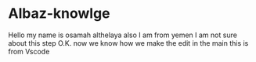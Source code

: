 # Albaz-knowlge
Hello my name is osamah althelaya
also I am from yemen
I am not sure about this step
O.K. now we know how we make the edit in the main
this is from Vscode
